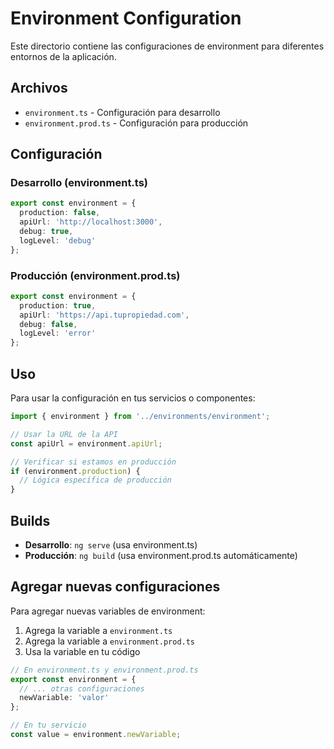 # Environment Configuration

Este directorio contiene las configuraciones de environment para diferentes entornos de la aplicación.

## Archivos

- `environment.ts` - Configuración para desarrollo
- `environment.prod.ts` - Configuración para producción

## Configuración

### Desarrollo (environment.ts)
```typescript
export const environment = {
  production: false,
  apiUrl: 'http://localhost:3000',
  debug: true,
  logLevel: 'debug'
};
```

### Producción (environment.prod.ts)
```typescript
export const environment = {
  production: true,
  apiUrl: 'https://api.tupropiedad.com',
  debug: false,
  logLevel: 'error'
};
```

## Uso

Para usar la configuración en tus servicios o componentes:

```typescript
import { environment } from '../environments/environment';

// Usar la URL de la API
const apiUrl = environment.apiUrl;

// Verificar si estamos en producción
if (environment.production) {
  // Lógica específica de producción
}
```

## Builds

- **Desarrollo**: `ng serve` (usa environment.ts)
- **Producción**: `ng build` (usa environment.prod.ts automáticamente)

## Agregar nuevas configuraciones

Para agregar nuevas variables de environment:

1. Agrega la variable a `environment.ts`
2. Agrega la variable a `environment.prod.ts`
3. Usa la variable en tu código

```typescript
// En environment.ts y environment.prod.ts
export const environment = {
  // ... otras configuraciones
  newVariable: 'valor'
};

// En tu servicio
const value = environment.newVariable;
``` 